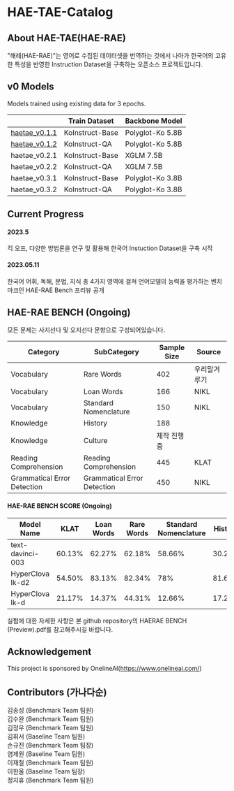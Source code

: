 # HAE-TAE-Catalog

## About HAE-TAE(HAE-RAE)
"해례(HAE-RAE)"는 영어로 수집된 데이터셋을 번역하는 것에서 나아가 한국어의 고유한 특성을 반영한 Instruction Dataset을 구축하는 오픈소스 프로젝트입니다.

## v0 Models
Models trained using existing data for 3 epochs.

|               | Train Dataset   | Backbone Model   |
|---------------|-----------------|------------------|
| [haetae_v0.1.1](https://huggingface.co/GSON-backup/hae-tae-v0.1.1) | KoInstruct-Base | Polyglot-Ko 5.8B |
| [haetae_v0.1.2](https://huggingface.co/GSON-backup/hae-tae-v0.1.2) |   KoInstruct-QA | Polyglot-Ko 5.8B |
| haetae_v0.2.1 | KoInstruct-Base |        XGLM 7.5B |
| haetae_v0.2.2 |   KoInstruct-QA |        XGLM 7.5B |
| haetae_v0.3.1 | KoInstruct-Base |        Polyglot-Ko 3.8B |
| haetae_v0.3.2 |   KoInstruct-QA |        Polyglot-Ko 3.8B  |

## Current Progress
#### 2023.5 
킥 오프, 다양한 방법론을 연구 및 활용해 한국어 Instuction Dataset을 구축 시작

#### 2023.05.11
한국어 어휘, 독해, 문법, 지식 총 4가지 영역에 걸쳐 언어모델의 능력을 평가하는 벤치마크인 HAE-RAE Bench 프리뷰 공개


## HAE-RAE BENCH (Ongoing)
모든 문제는 사지선다 및 오지선다 문항으로 구성되어있습니다.

|Category       | SubCategory     | Sample Size      | Source   |
|---------------|-----------------|------------------|------------------|
|Vocabulary     | Rare Words      | 402  | 우리말겨루기|
|Vocabulary     | Loan Words      | 166  | NIKL|
|Vocabulary     | Standard Nomenclature      | 150  | NIKL|
|Knowledge      | History         | 188  |  |
|Knowledge      | Culture         | 제작 진행중  |  |
|Reading Comprehension  | Reading Comprehension | 445  | KLAT    |
|Grammatical Error Detection  | Grammatical Error Detection | 450  | NIKL    |

#### HAE-RAE BENCH SCORE (Ongoing)
|Model Name    | KLAT     |Loan Words     | Rare Words      | Standard Nomenclature   | History        |
|---------------|-----------------|------------------|------------------|------------------|------------------|
|text-davinci-003    | 60.13%     | 62.27%      | 62.18%   | 58.66%       | 30.27%      |
|HyperClova lk-d2   | 54.50%     | 83.13%      | 82.34%   | 78%       | 81.62%      |
|HyperClova lk-d     | 21.17%     | 14.37%      | 44.31%   | 12.66%       | 17.29%      |

실험에 대한 자세한 사항은 본 github repository의 HAERAE BENCH (Preview).pdf를 참고해주시길 바랍니다.

## Acknowledgement
This project is sponsored by OnelineAI(https://www.onelineai.com/)

## Contributors (가나다순)
김송성 (Benchmark Team 팀원)  
김수완 (Benchmark Team 팀원)  
김정우 (Benchmark Team 팀원)  
김휘서 (Baseline Team 팀원)  
손규진 (Benchmark Team 팀장)  
염제원 (Baseline Team 팀원)  
이재철 (Benchmark Team 팀원)  
이한울 (Baseline Team 팀장)  
정지휴 (Benchmark Team 팀원)  
